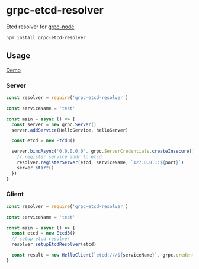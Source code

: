 # grpc-etcd-resolver

Etcd resolver for [grpc-node](https://github.com/grpc/grpc-node).

```ls
npm install grpc-etcd-resolver
```

## Usage

[Demo](examples/demo)

### Server

```ts
const resolver = require('grpc-etcd-resolver')

const serviceName = 'test'

const main = async () => {
  const server = new grpc.Server()
  server.addService(HelloService, helloServer)

  const etcd = new Etcd3()

  server.bindAsync('0.0.0.0:0', grpc.ServerCredentials.createInsecure(), (err, port) => {
    // register service addr to etcd
    resolver.registerServer(etcd, serviceName, `127.0.0.1:${port}`)
    server.start()
  })
}
```

### Client

```ts
const resolver = require('grpc-etcd-resolver')

const serviceName = 'test'

const main = async () => {
  const etcd = new Etcd3()
  // setup etcd resolver
  resolver.setupEtcdResolver(etcd)

  const result = new HelloClient(`etcd:///${serviceName}`, grpc.credentials.createInsecure())
}
```
